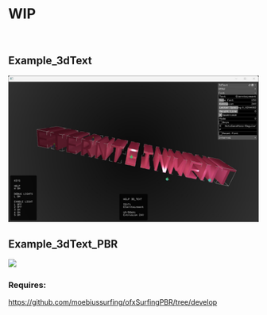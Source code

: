 #  WIP

</br>

## Example_3dText
![](Example_3dText/Capture.PNG)

## Example_3dText_PBR
![](Example_3dText_PBR/Capture.PNG)
### Requires:
https://github.com/moebiussurfing/ofxSurfingPBR/tree/develop
